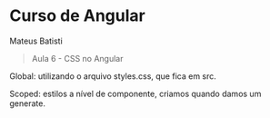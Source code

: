 # Curso de Angular
Mateus Batisti

> Aula 6 - CSS no Angular

Global: utilizando o arquivo styles.css, que fica em src.

Scoped: estilos a nível de componente, criamos quando damos um generate.